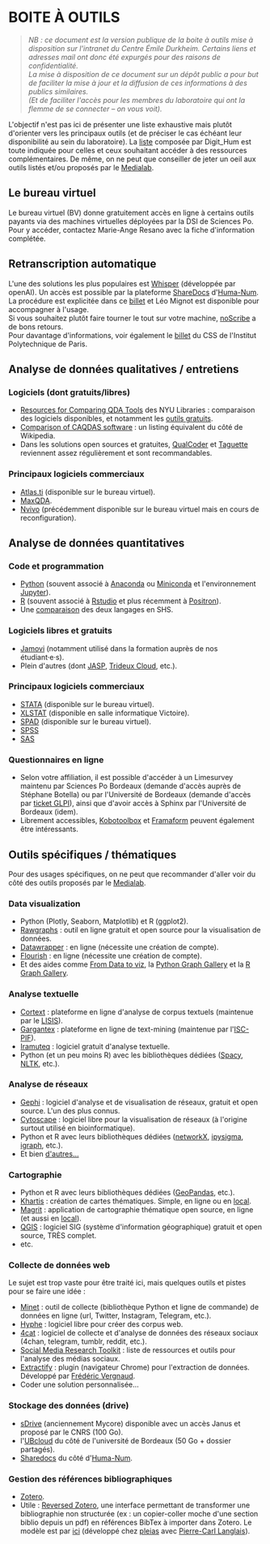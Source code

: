 # BOITE À OUTILS

>*NB : ce document est la version publique de la boite à outils mise à disposition sur l'intranet du Centre Émile Durkheim. Certains liens et adresses mail ont donc été expurgés pour des raisons de confidentialité.\
La mise à disposition de ce document sur un dépôt public a pour but de faciliter la mise à jour et la diffusion de ces informations à des publics similaires.\
(Et de faciliter l'accès pour les membres du laboratoire qui ont la flemme de se connecter – on vous voit).*

L'objectif n'est pas ici de présenter une liste exhaustive mais plutôt d'orienter vers les principaux outils (et de préciser le cas échéant leur disponibilité au sein du laboratoire).
La [liste](https://digithum.huma-num.fr/ressources/boiteaoutils/) composée par Digit_Hum est toute indiquée pour celles et ceux souhaitant accéder à des ressources complémentaires.
De même, on ne peut que conseiller de jeter un oeil aux outils listés et/ou proposés par le [Medialab](https://medialab.sciencespo.fr/en/tools/).

## Le bureau virtuel
Le bureau virtuel (BV) donne gratuitement accès en ligne à certains outils payants via des machines virtuelles déployées par la DSI de Sciences Po.\
Pour y accéder, contactez Marie-Ange Resano avec la fiche d'information complétée.

## Retranscription automatique
L'une des solutions les plus populaires est [Whisper](https://github.com/openai/whisper) (développée par openAI). Un accès est possible par la plateforme [ShareDocs](https://documentation.huma-num.fr/sharedocs-stockage/) d'[Huma-Num](https://www.huma-num.fr/). La procédure est explicitée dans ce [billet](https://agepouvoir.hypotheses.org/494) et Léo Mignot est disponible pour accompagner à l'usage.\
Si vous souhaitez plutôt faire tourner le tout sur votre machine, [noScribe](https://github.com/kaixxx/noScribe) a de bons retours.\
Pour davantage d'informations, voir également le [billet](https://www.css.cnrs.fr/fr/whisper-pour-retranscrire-des-entretiens2/) du CSS de l'Institut Polytechnique de Paris.

## Analyse de données qualitatives / entretiens
### Logiciels (dont gratuits/libres)
- [Resources for Comparing QDA Tools](https://guides.nyu.edu/QDA/comparison) des NYU Libraries : comparaison des logiciels disponibles, et notamment les [outils gratuits](https://guides.nyu.edu/QDA/FLOSSQDA).
- [Comparison of CAQDAS software](https://en.wikipedia.org/wiki/Computer-assisted_qualitative_data_analysis_software#Free_.2F_open_source_software_for_CAQDAS) : un listing équivalent du côté de Wikipedia.
- Dans les solutions open sources et gratuites, [QualCoder](https://qualcoder.wordpress.com/) et [Taguette](https://www.taguette.org/fr/) reviennent assez régulièrement et sont recommandables.

### Principaux logiciels commerciaux
- [Atlas.ti](https://atlasti.com/fr) (disponible sur le bureau virtuel).
- [MaxQDA](https://www.maxqda.com/fr).
- [Nvivo](https://lumivero.com/products/nvivo/) (précédemment disponible sur le bureau virtuel mais en cours de reconfiguration).

## Analyse de données quantitatives
### Code et programmation
- [Python](https://www.python.org/) (souvent associé à [Anaconda](https://www.anaconda.com/) ou [Miniconda](https://docs.conda.io/projects/miniconda/en/latest/) et l'environnement [Jupyter](https://jupyter.org/)).
- [R](https://www.r-project.org/) (souvent associé à [Rstudio](https://www.rstudio.com/categories/rstudio-ide/) et plus récemment à [Positron](https://github.com/posit-dev/positron)).
- Une [comparaison](https://mthh.github.io/presentation-python-r-shs/#/title-slide) des deux langages en SHS.

### Logiciels libres et gratuits
- [Jamovi](https://www.jamovi.org/) (notamment utilisé dans la formation auprès de nos étudiant·e·s).
- Plein d'autres (dont [JASP](https://jasp-stats.org/), [Trideux Cloud](https://trideux.cloud/), etc.).

### Principaux logiciels commerciaux
- [STATA](https://www.stata.com/) (disponible sur le bureau virtuel).
- [XLSTAT](https://www.xlstat.com/fr/) (disponible en salle informatique Victoire).
- [SPAD](https://ia-data-analytics.fr/logiciel-data-mining/analyse-de-donnees/) (disponible sur le bureau virtuel).
- [SPSS](https://www.ibm.com/fr-fr/spss)
- [SAS](https://www.sas.com/fr_fr/home.html)

### Questionnaires en ligne
- Selon votre affiliation, il est possible d'accéder à un Limesurvey maintenu par Sciences Po Bordeaux (demande d'accès auprès de Stéphane Botella) ou par l'Université de Bordeaux (demande d'accès par [ticket GLPI](https://assistance.u-bordeaux.fr/front/helpdesk.public.php)), ainsi que d'avoir accès à Sphinx par l'Université de Bordeaux (idem).
- Librement accessibles, [Kobotoolbox](https://www.kobotoolbox.org/) et [Framaform](https://framaforms.org/abc/fr) peuvent également être intéressants.

## Outils spécifiques / thématiques
Pour des usages spécifiques, on ne peut que recommander d'aller voir du côté des outils proposés par le [Medialab](https://medialab.sciencespo.fr/en/tools/).

### Data visualization
- Python (Plotly, Seaborn, Matplotlib) et R (ggplot2).
- [Rawgraphs](https://www.rawgraphs.io/) : outil en ligne gratuit et open source pour la visualisation de données.
- [Datawrapper](https://www.datawrapper.de/) : en ligne  (nécessite une création de compte).
- [Flourish](https://flourish.studio/) : en ligne  (nécessite une création de compte).
- Et des aides comme [From Data to viz](https://www.data-to-viz.com/), la [Python Graph Gallery](https://python-graph-gallery.com/) et la [R Graph Gallery](https://r-graph-gallery.com/).

### Analyse textuelle
- [Cortext](https://docs.cortext.net/) : plateforme en ligne d'analyse de corpus textuels (maintenue par le [LISIS](http://umr-lisis.fr/cortext/)).
- [Gargantex](https://www.gargantext.org/) : plateforme en ligne de text-mining (maintenue par l'[ISC-PIF](https://iscpif.fr/gargantext/a-propos/)).
- [Iramuteq](https://iramuteq.org/) : logiciel gratuit d'analyse textuelle.
- Python (et un peu moins R) avec les bibliothèques dédiées ([Spacy](https://spacy.io/), [NLTK](https://www.nltk.org/), etc.).

### Analyse de réseaux
- [Gephi](https://gephi.org/) : logiciel d'analyse et de visualisation de réseaux, gratuit et open source. L'un des plus connus.
- [Cytoscape](https://cytoscape.org/) : logiciel libre pour la visualisation de réseaux (à l'origine surtout utilisé en bioinformatique).
- Python et R avec leurs bibliothèques dédiées ([networkX](https://networkx.org/), [ipysigma](https://github.com/medialab/ipysigma), [igraph](https://r.igraph.org/), etc.).
- Et bien [d'autres…](https://project-awesome.org/briatte/awesome-network-analysis)

### Cartographie
- Python et R avec leurs bibliothèques dédiées ([GeoPandas](https://geopandas.org/en/stable/), etc.).
- [Khartis](https://www.sciencespo.fr/cartographie/khartis/) : création de cartes thématiques. Simple, en ligne ou en [local](https://www.sciencespo.fr/cartographie/khartis/#download).
- [Magrit](https://magrit.cnrs.fr/) : application de cartographie thématique open source, en ligne (et aussi en [local](https://magrit.cnrs.fr/download/)).
- [QGIS](https://qgis.org) : logiciel SIG (système d'information géographique) gratuit et open source, TRÈS complet.
- etc.

### Collecte de données web
Le sujet est trop vaste pour être traité ici, mais quelques outils et pistes pour se faire une idée :
- [Minet](https://medialab.sciencespo.fr/outils/minet/) : outil de collecte (bibliothèque Python et ligne de commande) de données en ligne (url, Twitter, Instagram, Telegram, etc.).
- [Hyphe](https://medialab.sciencespo.fr/outils/hyphe/) : logiciel libre pour créer des corpus web.
- [4cat](https://www.4cat.nl/) : logiciel de collecte et d'analyse de données des réseaux sociaux (4chan, telegram, tumblr, reddit, etc.).
- [Social Media Research Toolkit](https://socialmedialab.ca/apps/social-media-research-toolkit-2/) : liste de ressources et outils pour l'analyse des médias sociaux.
- [Extractify](https://github.com/fredericvergnaud/extractify/wiki) : plugin (navigateur Chrome) pour l'extraction de données. Développé par [Frédéric Vergnaud](https://mate-shs.cnrs.fr/actions/tutomate/tuto27-extractify-frederic-vergnaud/).
- Coder une solution personnalisée…

### Stockage des données (drive)
- [sDrive](https://ods.cnrs.fr/sdrive.php) (anciennement Mycore) disponible avec un accès Janus et proposé par le CNRS (100 Go).
- l'[UBcloud](https://ubcloud.u-bordeaux.fr) du côté de l'université de Bordeaux (50 Go + dossier partagés).
- [Sharedocs](https://documentation.huma-num.fr/sharedocs-stockage/) du côté d'[Huma-Num](https://www.huma-num.fr/).

### Gestion des références bibliographiques
- [Zotero](https://www.zotero.org/).
- Utile : [Reversed Zotero](https://huggingface.co/spaces/PleIAs/Reversed-Zotero), une interface permettant de transformer une bibliographie non structurée (ex : un copier-coller moche d'une section biblio depuis un pdf) en références BibTex à importer dans Zotero. Le modèle est par [ici](https://huggingface.co/PleIAs/BibTexer) (développé chez [pleias](https://pleias.fr/) avec [Pierre-Carl Langlais](https://x.com/Dorialexander)).
